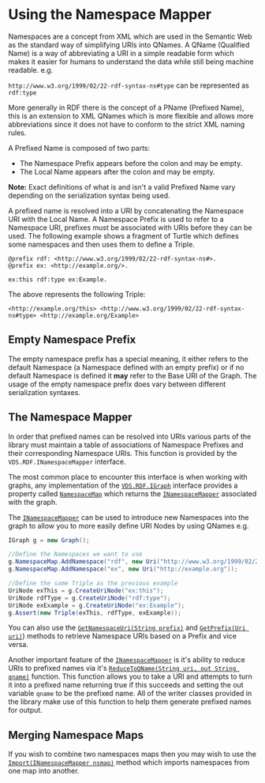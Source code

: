 # Using the Namespace Mapper

Namespaces are a concept from XML which are used in the Semantic Web as the standard way of simplifying URIs into QNames. A QName (Qualified Name) is a way of abbreviating a URI in a simple readable form which makes it easier for humans to understand the data while still being machine readable. e.g.

`http://www.w3.org/1999/02/22-rdf-syntax-ns#type` can be represented as `rdf:type`

More generally in RDF there is the concept of a PName (Prefixed Name), this is an extension to XML QNames which is more flexible and allows more abbreviations since it does not have to conform to the strict XML naming rules.

A Prefixed Name is composed of two parts:

* The Namespace Prefix appears before the colon and may be empty.
* The Local Name appears after the colon and may be empty.

**Note:** Exact definitions of what is and isn't a valid Prefixed Name vary depending on the serialization syntax being used.

A prefixed name is resolved into a URI by concatenating the Namespace URI with the Local Name. A Namespace Prefix is used to refer to a Namespace URI, prefixes must be associated with URIs before they can be used. The following example shows a fragment of Turtle which defines some namespaces and then uses them to define a Triple.

```
@prefix rdf: <http://www.w3.org/1999/02/22-rdf-syntax-ns#>.
@prefix ex: <http://example.org/>.

ex:this rdf:type ex:Example.
```

The above represents the following Triple:

```
<http://example.org/this> <http://www.w3.org/1999/02/22-rdf-syntax-ns#type> <http://example.org/Example>
```

## Empty Namespace Prefix

The empty namespace prefix has a special meaning, it either refers to the default Namespace (a Namespace defined with an empty prefix) or if no default Namespace is defined it **may** refer to the Base URI of the Graph.  The usage of the empty namespace prefix does vary between different serialization syntaxes.

## The Namespace Mapper

In order that prefixed names can be resolved into URIs various parts of the library must maintain a table of associations of Namespace Prefixes and their corresponding Namespace URIs. This function is provided by the `VDS.RDF.INamespaceMapper` interface.

The most common place to encounter this interface is when working with graphs, any implementation of the [`VDS.RDF.IGraph`](xref:VDS.RDF.IGraph) interface provides a property called [`NamespaceMap`](xref:VDS.RDF.IGraph.NamespaceMap) which returns the [`INamespaceMapper`](xref:VDS.RDF.INamespaceMapper) associated with the graph.

The [`INamespaceMapper`](xref:VDS.RDF.INamespaceMapper) can be used to introduce new Namespaces into the graph to allow you to more easily define URI Nodes by using QNames e.g.

```csharp
IGraph g = new Graph();

//Define the Namespaces we want to use
g.NamespaceMap.AddNamespace("rdf", new Uri("http://www.w3.org/1999/02/22-rdf-syntax-ns#"));
g.NamespaceMap.AddNamespace("ex", new Uri("http://example.org"));

//Define the same Triple as the previous example
UriNode exThis = g.CreateUriNode("ex:this");
UriNode rdfType = g.CreateUriNode("rdf:type");
UriNode exExample = g.CreateUriNode("ex:Example");
g.Assert(new Triple(exThis, rdfType, exExample));
```

You can also use the [`GetNamespaceUri(String prefix)`](xref:VDS.RDF.INamespaceMapper.GetNamespaceUri(System.String)) and [`GetPrefix(Uri uri)`](xref:VDS.RDF.INamespaceMapper.GetPrefix(System.Uri))) methods to retrieve Namespace URIs based on a Prefix and vice versa.

Another important feature of the [`INamespaceMapper`](xref:VDS.RDF.INamespaceMapper) is it's ability to reduce URIs to prefixed names via it's [`ReduceToQName(String uri, out String qname)`](xref:VDS.RDF.INamespaceMapper.ReduceToQName(System.String,System.String@)) function. This function allows you to take a URI and attempts to turn it into a prefixed name returning true if this succeeds and setting the out variable `qname` to be the prefixed name. All of the writer classes provided in the library make use of this function to help them generate prefixed names for output.

## Merging Namespace Maps

If you wish to combine two namespaces maps then you may wish to use the [`Import(INamespaceMapper nsmap)`](xref:VDS.RDF.INamespaceMapper.Import(VDS.RDF.INamespaceMapper)) method which imports namespaces from one map into another.